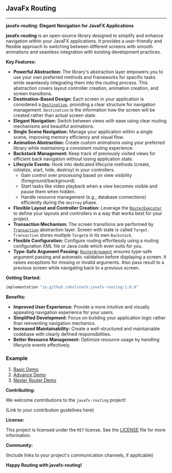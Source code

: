 ## JavaFx Routing ##

---

**javafx-routing: Elegant Navigation for JavaFX Applications**

**javafx-routing** is an open-source library designed to simplify and enhance navigation within your JavaFX applications. It provides a user-friendly and flexible approach to switching between different screens with smooth animations and seamless integration with existing development practices.

**Key Features:**

* **Powerful Abstraction:** The library's abstraction layer empowers you to use your own preferred methods and frameworks for specific tasks while seamlessly integrating them into the routing process.
This abstraction covers layout controller creation, animation creation, and screen transitions.
* **Destination-Based Design:** Each screen in your application is considered a [`Destination`](./library/src/main/java/rahulstech/jfx/routing/element/Destination.java), providing a clear structure for navigation management. 
`Destination` is the information how the screen will be created rather than actual screen state.
* **Elegant Navigation:** Switch between views with ease using clear routing mechanisms and beautiful animations.
* **Single Scene Navigation:** Manage your application within a single scene, improving memory efficiency and visual flow.
* **Animation Abstraction:** Create custom animations using your preferred library while maintaining a consistent routing experience.
* **Backstack Management:** Keep track of previously visited views for efficient back navigation without losing application state.
* **Lifecycle Events:** Hook into dedicated lifecycle methods (create, initialize, start, hide, destroy) in your controllers.
    - Gain control over processing based on view visibility (foreground/background).
    - Start tasks like video playback when a view becomes visible and pause them when hidden.
    - Handle resource management (e.g., database connections) efficiently during the `destroy` phase.
* **Flexible Layout and Controller Creation:** Leverage the [`RouterExecutor`](./library/src/main/java/rahulstech/jfx/routing/RouterExecutor.java) to define your layouts and controllers in a way that works best for your project.
* **Transaction Mechanism:** The screen transitions are performed by [`Transaction`](./library/src/main/java/rahulstech/jfx/routing/Transaction.java) abstraction layer. Screen with state is called `Target`. 
 `Transaction` stores multiple `Target`s in its own `Backstack`. 
* **Flexible Configuration:** Configure routing effortlessly using a routing configuration XML file or Java code which even suits for you.
* **Type-Safe Argument Passing:** [`RouterArgument`](./library/src/main/java/rahulstech/jfx/routing/element/RouterArgument.java) ensures type-safe argument passing and automatic validation before displaying a screen. It raises exceptions for missing or invalid arguments. 
 Also pass result to a previous screen while navigating back to a previous screen.

**Getting Started:**

```groovy
implementation "io.github.rahulstech:javafx-routing:1.0.0"
```

**Benefits:**

* **Improved User Experience:** Provide a more intuitive and visually appealing navigation experience for your users.
* **Simplified Development:** Focus on building your application logic rather than reinventing navigation mechanics.
* **Increased Maintainability:** Create a well-structured and maintainable codebase with clearly defined responsibilities.
* **Better Resource Management:** Optimize resource usage by handling lifecycle events effectively.

### Example ###  
1. [Basic Demo](./samples/basic-demo/ReadMe.md)
2. [Advance Demo](./samples/single-scene-demo/ReadMe.md)
3. [Nester Router Demo](./samples/nested-router-demo/ReadMe.md)

**Contributing:**

We welcome contributions to the `javafx-routing` project!

(Link to your contribution guidelines here)

**License:**

This project is licensed under the `MIT` license. See the [LICENSE](LICENSE.txt) file for more information.

**Community:**

(Include links to your project's communication channels, if applicable)

**Happy Routing with javafx-routing!**
